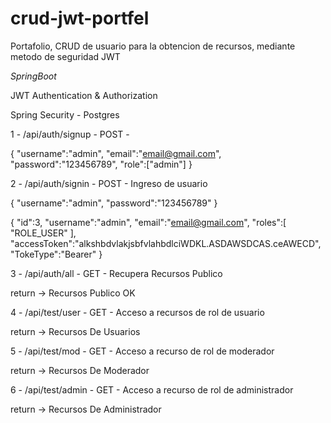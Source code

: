 # crud-jwt-portfel


Portafolio, CRUD de usuario para la obtencion de recursos, mediante metodo de seguridad JWT

_SpringBoot_

JWT Authentication & Authorization

Spring Security - Postgres

1 - /api/auth/signup - POST - 

{
	"username":"admin",
	"email":"email@gmail.com",
	"password":"123456789",
        "role":["admin"]
}
 
2 - /api/auth/signin - POST - Ingreso de usuario 

{
	"username":"admin",
	"password":"123456789"
}

{
	"id":3,
	"username":"admin",
	"email":"email@gmail.com",
	"roles":[
		"ROLE_USER"
	],
	"accessToken":"alkshbdvlakjsbfvlahbdlciWDKL.ASDAWSDCAS.ceAWECD",
	"TokeType":"Bearer"
}

3 - /api/auth/all - GET - Recupera Recursos Publico

return -> Recursos Publico OK

4 - /api/test/user - GET -  Acceso a recursos de rol de usuario

return -> Recursos De Usuarios

5 - /api/test/mod - GET - Acceso a recurso de rol de moderador 

return -> Recursos De Moderador

6 - /api/test/admin - GET - Acceso a recurso de rol de administrador 

return -> Recursos De Administrador

